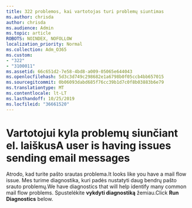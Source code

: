```yaml
---
title: 322 problemos, kai vartotojas turi problemų siuntimas
ms.author: chrisda
author: chrisda
ms.audience: Admin
ms.topic: article
ROBOTS: NOINDEX, NOFOLLOW
localization_priority: Normal
ms.collection: Adm_O365
ms.custom:
- "322"
- "3100011"
ms.assetid: 66c651d2-7e58-4bd8-a009-05065e644043
ms.openlocfilehash: 5d3c3d749c298682e1a6798b0f05ccb4bb657015
ms.sourcegitcommit: 0b06093dabd685f76cc39b1d7c0f8b03883b6e79
ms.translationtype: MT
ms.contentlocale: lt-LT
ms.lasthandoff: 10/25/2019
ms.locfileid: "36661520"
---
```

# <a name="a-user-is-having-issues-sending-email-messages"></a><span data-ttu-id="49508-102">Vartotojui kyla problemų siunčiant el. laiškus</span><span class="sxs-lookup"><span data-stu-id="49508-102">A user is having issues sending email messages</span></span>

<span data-ttu-id="49508-103">Atrodo, kad turite pašto srautas problema.</span><span class="sxs-lookup"><span data-stu-id="49508-103">It looks like you have a mail flow issue.</span></span> <span data-ttu-id="49508-104">Mes turime diagnostika, kuri padės nustatyti daug bendrų pašto srauto problemų.</span><span class="sxs-lookup"><span data-stu-id="49508-104">We have diagnostics that will help identify many common mail flow problems.</span></span> <span data-ttu-id="49508-105">Spustelėkite **vykdyti diagnostiką** žemiau.</span><span class="sxs-lookup"><span data-stu-id="49508-105">Click **Run Diagnostics** below.</span></span>
